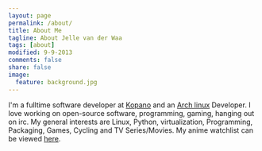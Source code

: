 ```yaml
---
layout: page
permalink: /about/
title: About Me
tagline: About Jelle van der Waa
tags: [about]
modified: 9-9-2013
comments: false
share: false
image:
  feature: background.jpg
---
```


I'm a fulltime software developer at [Kopano](https://www.kopano.com) and an [Arch linux](https://www.archlinux.org) Developer. I love working on open-source software, programming, gaming, hanging out on irc.
My general interests are Linux, Python, virtualization, Programming, Packaging, Games, Cycling and TV Series/Movies. My anime watchlist can be viewed [here](http://vdwaa.nl/anime-watchlist).
